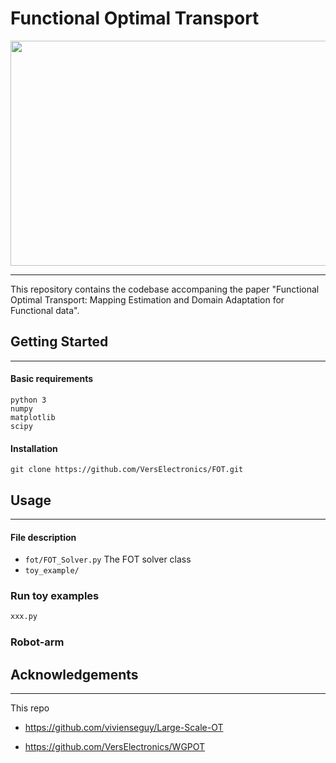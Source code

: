 # Functional Optimal Transport

<img src="https://raw.githubusercontent.com/VersElectronics/FOT/master/files/image_0.png" height="360" width="600">

---
This repository contains the codebase accompaning the 
paper "Functional Optimal Transport: Mapping Estimation and Domain Adaptation for Functional data".


## Getting Started

---
#### Basic requirements

```
python 3
numpy
matplotlib
scipy
```
#### Installation
```angular2html
git clone https://github.com/VersElectronics/FOT.git
```


## Usage 

---

#### File description
* `fot/FOT_Solver.py`   The FOT solver class
* `toy_example/`


### Run toy examples

```python
xxx.py
```

### Robot-arm

[comment]: <> (#### Comparison)

[comment]: <> (#### Advanced Usage)

[comment]: <> (Start by creating an FOT solver class and input the data.)

[comment]: <> (```python)

[comment]: <> (from FOT import xxx)

[comment]: <> (```)

[comment]: <> (Set the initial values)

[comment]: <> (```python)

[comment]: <> (GFOT_optimizer.Set_Initial_Variables&#40;ini_A=ini_A, ini_Pi=ini_Pi,)

[comment]: <> (                                         ini_lbd_k=lbd_k, ini_lbd_l=lbd_l,)

[comment]: <> (                                         ini_lbd_i=lbd_i, s_mat=s_mat&#41;)

[comment]: <> (```)

[comment]: <> (Set the parameters for )


## Acknowledgements

---
This repo

* https://github.com/vivienseguy/Large-Scale-OT

* https://github.com/VersElectronics/WGPOT
